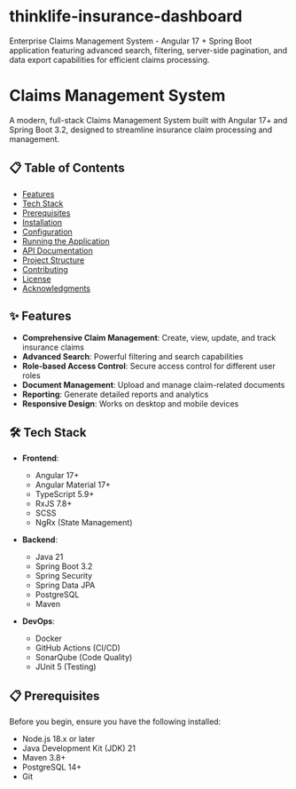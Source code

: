 # thinklife-insurance-dashboard
Enterprise Claims Management System - Angular 17 + Spring Boot application featuring advanced search, filtering, server-side pagination, and data export capabilities for efficient claims processing.
# Claims Management System
A modern, full-stack Claims Management System built with Angular 17+ and Spring Boot 3.2, designed to streamline insurance claim processing and management.

## 📋 Table of Contents
- [Features](#-features)
- [Tech Stack](#-tech-stack)
- [Prerequisites](#-prerequisites)
- [Installation](#-installation)
- [Configuration](#-configuration)
- [Running the Application](#-running-the-application)
- [API Documentation](#-api-documentation)
- [Project Structure](#-project-structure)
- [Contributing](#-contributing)
- [License](#-license)
- [Acknowledgments](#-acknowledgments)

## ✨ Features
- **Comprehensive Claim Management**: Create, view, update, and track insurance claims
- **Advanced Search**: Powerful filtering and search capabilities
- **Role-based Access Control**: Secure access control for different user roles
- **Document Management**: Upload and manage claim-related documents
- **Reporting**: Generate detailed reports and analytics
- **Responsive Design**: Works on desktop and mobile devices

## 🛠 Tech Stack
- **Frontend**:
  - Angular 17+
  - Angular Material 17+
  - TypeScript 5.9+
  - RxJS 7.8+
  - SCSS
  - NgRx (State Management)

- **Backend**:
  - Java 21
  - Spring Boot 3.2
  - Spring Security
  - Spring Data JPA
  - PostgreSQL
  - Maven

- **DevOps**:
  - Docker
  - GitHub Actions (CI/CD)
  - SonarQube (Code Quality)
  - JUnit 5 (Testing)

## 📋 Prerequisites
Before you begin, ensure you have the following installed:
- Node.js 18.x or later
- Java Development Kit (JDK) 21
- Maven 3.8+
- PostgreSQL 14+
- Git
